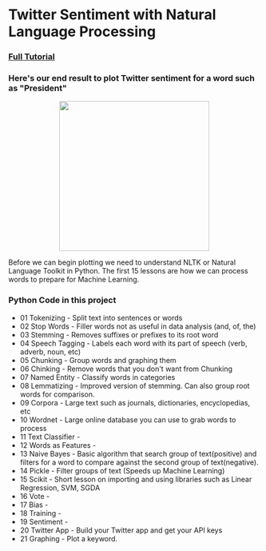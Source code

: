 # Twitter Sentiment with Natural Language Processing
### [Full Tutorial](https://pythonprogramming.net/tokenizing-words-sentences-nltk-tutorial/)
<!---
<p align="center">
  <a href="new">YouTube of this Project</a>
  <b></b><br>
  <b></b><br>
  <img src="https://new.png" width="550" height="300">
</p>
--->
### Here's our end result to plot Twitter sentiment for a word such as "President" 
<p align="center"><img src="https://user-images.githubusercontent.com/25274772/52837017-e61c6800-30a1-11e9-9564-6ab6a8b7493f.png" width="300" height="300" />

Before we can begin plotting we need to understand NLTK or Natural Language Toolkit in Python. The first 15 lessons are how we can process words to prepare for Machine Learning.

### Python Code in this project
 - 01 Tokenizing - Split text into sentences or words
 - 02 Stop Words - Filler words not as useful in data analysis (and, of, the)
 - 03 Stemming - Removes suffixes or prefixes to its root word
 - 04 Speech Tagging - Labels each word with its part of speech (verb, adverb, noun, etc)
 - 05 Chunking - Group words and graphing them
 - 06 Chinking - Remove words that you don't want from Chunking
 - 07 Named Entity - Classify words in categories
 - 08 Lemmatizing - Improved version of stemming. Can also group root words for comparison.
 - 09 Corpora - Large text such as journals, dictionaries, encyclopedias, etc
 - 10 Wordnet - Large online database you can use to grab words to process
 - 11 Text Classifier - 
 - 12 Words as Features - 
 - 13 Naive Bayes - Basic algorithm that search group of text(positive) and filters for a word to compare against the second group of text(negative).
 - 14 Pickle - Filter groups of text (Speeds up Machine Learning)
 - 15 Scikit - Short lesson on importing and using libraries such as Linear Regression, SVM, SGDA
 - 16 Vote -
 - 17 Bias -
 - 18 Training -
 - 19 Sentiment -
 - 20 Twitter App - Build your Twitter app and get your API keys
 - 21 Graphing - Plot a keyword.


